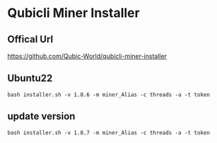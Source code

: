 # Qubicli Miner Installer
## Offical Url  
https://github.com/Qubic-World/qubicli-miner-installer
## Ubuntu22 
```bash installer.sh -v 1.8.6 -m miner_Alias -c threads -a -t token```
## update version
```bash installer.sh -v 1.8.7 -m miner_Alias -c threads -a -t token```
